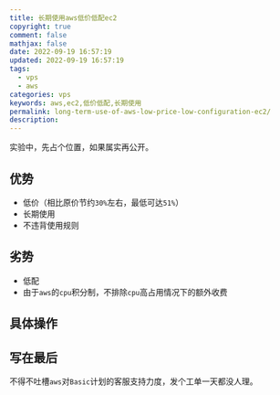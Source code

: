 ```yaml
---
title: 长期使用aws低价低配ec2
copyright: true
comment: false
mathjax: false
date: 2022-09-19 16:57:19
updated: 2022-09-19 16:57:19
tags:
  - vps
  - aws
categories: vps
keywords: aws,ec2,低价低配,长期使用
permalink: long-term-use-of-aws-low-price-low-configuration-ec2/
description:
---
```

实验中，先占个位置，如果属实再公开。

<!--more-->
## 优势

- 低价（相比原价节约`30%`左右，最低可达`51%`）
- 长期使用
- 不违背使用规则

## 劣势

- 低配
- 由于`aws`的`cpu`积分制，不排除`cpu`高占用情况下的额外收费

## 具体操作

## 写在最后

不得不吐槽`aws`对`Basic`计划的客服支持力度，发个工单一天都没人理。

